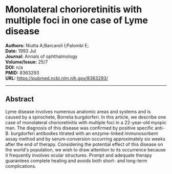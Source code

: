 # Monolateral chorioretinitis with multiple foci in one case of Lyme disease

**Authors:** Niutta A;Barcaroli I;Palombi E;  
**Date:** 1993 Jul  
**Journal:** Annals of ophthalmology  
**Volume/Issue:** 25/7  
**DOI:** n/a  
**PMID:** 8363293  
**URL:** https://pubmed.ncbi.nlm.nih.gov/8363293/

---

## Abstract

Lyme disease involves numerous anatomic areas and systems and is caused by a spirochete, Borrelia burgdorferi. In this article, we describe one case of monolateral chorioretinitis with multiple foci in a 22-year-old myopic man. The diagnosis of this disease was confirmed by positive specific anti-B. burgdorferi antibodies titrated with an enzyme-linked immunosorbent assay method and by serum-conversion occurring approximately six weeks after the end of therapy. Considering the potential effect of this disease on the world's population, we wish to draw attention to its occurrence because it frequently involves ocular structures. Prompt and adequate therapy guarantees complete healing and avoids both short- and long-term complications.
